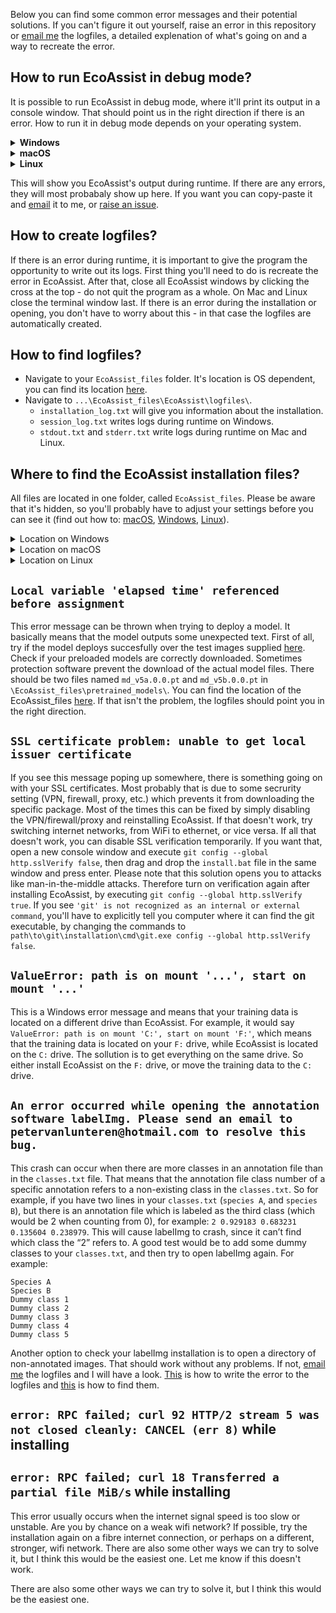Below you can find some common error messages and their potential solutions. If you can't figure it out yourself, raise an error in this repository or [email me](mailto:petervanlunteren@hotmail.com) the logfiles, a detailed explenation of what's going on and a way to recreate the error. 

## How to run EcoAssist in debug mode?
It is possible to run EcoAssist in debug mode, where it'll print its output in a console window. That should point us in the right direction if there is an error. How to run it in debug mode depends on your operating system.
<details>
<summary><b>Windows</b></summary>
<br>
 
Open a fresh window of the command prompt and run the following.
```
( "%homedrive%%homepath%\EcoAssist_files\EcoAssist\open.bat" debug ) || ( "%ProgramFiles%\EcoAssist_files\EcoAssist\open.bat" debug ) || ( "%homedrive%\EcoAssist_files\EcoAssist\open.bat" debug )
```
Now try to recreate the error and check the console output for its message.
</details>
<details>
<summary><b>macOS</b></summary>
<br>
 
1. Open your `/Applications/EcoAssist.command` (or wherever you placed it) with a text editor like TextEdit or Visual Studio Code;
2. Outcomment these lines like so:
```bash
# exec 1> $LOCATION_ECOASSIST_FILES/EcoAssist/logfiles/stdout.txt
# exec 2> $LOCATION_ECOASSIST_FILES/EcoAssist/logfiles/stderr.txt
 ```
3. Close and save the file;
4. Start EcoAssist as you would do normally and recreate the error.
</details>
<details>
<summary><b>Linux</b></summary>
<br>
 
1. Open the file `/home/<username>/.EcoAssist_files/EcoAssist/open.command` with a text editor like TextEdit or Visual Studio Code;
2. Outcomment these lines like so:
```bash
# exec 1> $LOCATION_ECOASSIST_FILES/EcoAssist/logfiles/stdout.txt
# exec 2> $LOCATION_ECOASSIST_FILES/EcoAssist/logfiles/stderr.txt
 ```
3. Close and save the file;
4. Start EcoAssist as you would do normally and recreate the error.
</details>

This will show you EcoAssist's output during runtime. If there are any errors, they will most probabaly show up here. If you want you can copy-paste it and [email](mailto:petervanlunteren@hotmail.com) it to me, or [raise an issue](https://github.com/PetervanLunteren/EcoAssist/issues/new).

## How to create logfiles?
If there is an error during runtime, it is important to give the program the opportunity to write out its logs. First thing you'll need to do is recreate the error in EcoAssist. After that, close all EcoAssist windows by clicking the cross at the top - do not quit the program as a whole. On Mac and Linux close the terminal window last. If there is an error during the installation or opening, you don't have to worry about this - in that case the logfiles are automatically created. 
 
## How to find logfiles?
* Navigate to your `EcoAssist_files` folder. It's location is OS dependent, you can find its location [here](https://github.com/PetervanLunteren/EcoAssist/edit/main/errors.md#where-to-find-the-ecoassist-installation-files). 
* Navigate to `...\EcoAssist_files\EcoAssist\logfiles\`. 
  * `installation_log.txt` will give you information about the installation.
  * `session_log.txt` writes logs during runtime on Windows.
  * `stdout.txt` and `stderr.txt` write logs during runtime on Mac and Linux.

## Where to find the EcoAssist installation files?
All files are located in one folder, called `EcoAssist_files`. Please be aware that it's hidden, so you'll probably have to adjust your settings before you can see it (find out how to: [macOS](https://www.sonarworks.com/support/sonarworks/360003040160-Troubleshooting/360003204140-FAQ/5005750481554-How-to-show-hidden-files-Mac-and-Windows-), [Windows](https://support.microsoft.com/en-us/windows/view-hidden-files-and-folders-in-windows-97fbc472-c603-9d90-91d0-1166d1d9f4b5#WindowsVersion=Windows_11), [Linux](https://askubuntu.com/questions/232649/how-to-show-or-hide-a-hidden-file)).

<details>
<summary>Location on Windows</summary>
<br>
  
```r
# All users
─── 📁Program Files
    └── 📁EcoAssist_files

# Single user
─── 📁Users
    └── 📁<username>
        └── 📁EcoAssist_files
```
</details>

<details>
<summary>Location on macOS</summary>
<br>
  
```r
─── 📁Applications
    └── 📁.EcoAssist_files
```
</details>

<details>
<summary>Location on Linux</summary>
<br>
  
```r
─── 📁home
    └── 📁<username>
        └── 📁.EcoAssist_files
```
</details>

## `Local variable 'elapsed time' referenced before assignment`
This error message can be thrown when trying to deploy a model. It basically means that the model outputs some unexpected text. First of all, try if the model deploys succesfully over the test images supplied [here](https://github.com/PetervanLunteren/EcoAssist#test-your-installation). Check if your preloaded models are correctly downloaded. Sometimes protection software prevent the download of the actual model files. There should be two files named `md_v5a.0.0.pt` and `md_v5b.0.0.pt` in `\EcoAssist_files\pretrained_models\`. You can find the location of the EcoAssist_files [here](https://github.com/PetervanLunteren/EcoAssist#uninstall). If that isn't the problem, the logfiles should point you in the right direction.

## `SSL certificate problem: unable to get local issuer certificate`
If you see this message poping up somewhere, there is something going on with your SSL certificates. Most probably that is due to some secrurity setting (VPN, firewall, proxy, etc.) which prevents it from downloading the specific package. Most of the times this can be fixed by simply disabling the VPN/firewall/proxy and reinstalling EcoAssist. If that doesn't work, try switching internet networks, from WiFi to ethernet, or vice versa. If all that doesn't work, you can disable SSL verification temporarily. If you want that, open a new console window and execute `git config --global http.sslVerify false`, then drag and drop the `install.bat` file in the same window and press enter. Please note that this solution opens you to attacks like man-in-the-middle attacks. Therefore turn on verification again after installing EcoAssist, by executing `git config --global http.sslVerify true`. If you see `'git' is not recognized as an internal or external command`, you'll have to explicitly tell you computer where it can find the git executable, by changing the commands to `path\to\git\installation\cmd\git.exe config --global http.sslVerify false`. 

## `ValueError: path is on mount '...', start on mount '...'`
This is a Windows error message and means that your training data is located on a different drive than EcoAssist. For example, it would say `ValueError: path is on mount 'C:', start on mount 'F:'`, which means that the training data is located on your `F:` drive, while EcoAssist is located on the `C:` drive. The sollution is to get everything on the same drive. So either install EcoAssist on the `F:` drive, or move the training data to the `C:` drive. 

## `An error occurred while opening the annotation software labelImg. Please send an email to petervanlunteren@hotmail.com to resolve this bug.`
This crash can occur when there are more classes in an annotation file than in the `classes.txt` file. That means that the annotation file class number of a specific annotation refers to a non-existing class in the `classes.txt`. So for example, if you have two lines in your `classes.txt` (`species A`, and `species B`), but there is an annotation file which is labeled as the third class (which would be 2 when counting from 0), for example: `2 0.929183 0.683231 0.135604 0.238979`. This will cause labelImg to crash, since it can’t find which class the “2” refers to. A good test would be to add some dummy classes to your `classes.txt`, and then try to open labelImg again. For example:
```
Species A
Species B
Dummy class 1
Dummy class 2
Dummy class 3
Dummy class 4
Dummy class 5
```
Another option to check your labelImg installation is to open a directory of non-annotated images. That should work without any problems. If not, [email me](mailto:petervanlunteren@hotmail.com) the logfiles and I will have a look. [This](https://github.com/PetervanLunteren/EcoAssist/edit/main/errors.md#how-to-create-logfiles) is how to write the error to the logfiles and [this](https://github.com/PetervanLunteren/EcoAssist/edit/main/errors.md#how-to-find-logfiles) is how to find them. 

## `error: RPC failed; curl 92 HTTP/2 stream 5 was not closed cleanly: CANCEL (err 8)` while installing
## `error: RPC failed; curl 18 Transferred a partial file MiB/s` while installing
This error usually occurs when the internet signal speed is too slow or unstable. Are you by chance on a weak wifi network? If possible, try the installation again on a fibre internet connection, or perhaps on a different, stronger, wifi network. There are also some other ways we can try to solve it, but I think this would be the easiest one. Let me know if this doesn't work.

There are also some other ways we can try to solve it, but I think this would be the easiest one.
